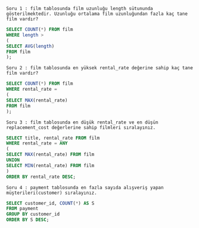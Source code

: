 `Soru 1 : film tablosunda film uzunluğu length sütununda gösterilmektedir. Uzunluğu ortalama film uzunluğundan fazla kaç tane film vardır?` 
```SQL
SELECT COUNT(*) FROM film
WHERE length >
(
SELECT AVG(length)
FROM film
);
```
`Soru 2 : film tablosunda en yüksek rental_rate değerine sahip kaç tane film vardır?` 
```SQL
SELECT COUNT(*) FROM film
WHERE rental_rate =
(
SELECT MAX(rental_rate)
FROM film
);
```
`Soru 3 : film tablosunda en düşük rental_rate ve en düşün replacement_cost değerlerine sahip filmleri sıralayınız.`
```SQL
SELECT title, rental_rate FROM film
WHERE rental_rate = ANY
(
SELECT MAX(rental_rate) FROM film
UNION
SELECT MIN(rental_rate) FROM film
)
ORDER BY rental_rate DESC;
```
`Soru 4 : payment tablosunda en fazla sayıda alışveriş yapan müşterileri(customer) sıralayınız.`
```SQL
SELECT customer_id, COUNT(*) AS S
FROM payment
GROUP BY customer_id
ORDER BY S DESC;
```
